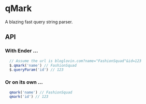 # qMark
A blazing fast query string parser.
## API
### With Ender ...
```javascript
  // Assume the url is bloglovin.com?name="FashionSquad"&id=123
  $.qmark('name') // FashionSquad
  $.queryParam('id') // 123

```

### Or on its own ...
```javascript
  qmark('name') // FashionSquad
  qmark('id') // 123

```